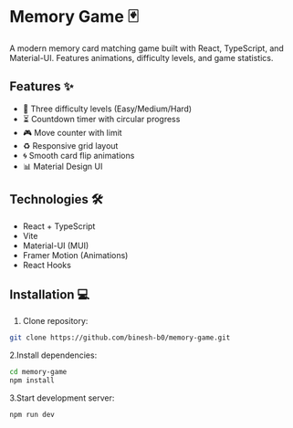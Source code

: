 # Memory Game 🃏

A modern memory card matching game built with React, TypeScript, and Material-UI. Features animations, difficulty levels, and game statistics.

## Features ✨

- 🔢 Three difficulty levels (Easy/Medium/Hard)
- ⏳ Countdown timer with circular progress
- 🎮 Move counter with limit
- ♻️ Responsive grid layout
- 🌀 Smooth card flip animations
- 📊 Material Design UI

## Technologies 🛠️

- React + TypeScript
- Vite
- Material-UI (MUI)
- Framer Motion (Animations)
- React Hooks

## Installation 💻

1. Clone repository:

```bash
git clone https://github.com/binesh-b0/memory-game.git
```

2.Install dependencies:

```bash
cd memory-game
npm install
```

3.Start development server:

```bash
npm run dev
```
